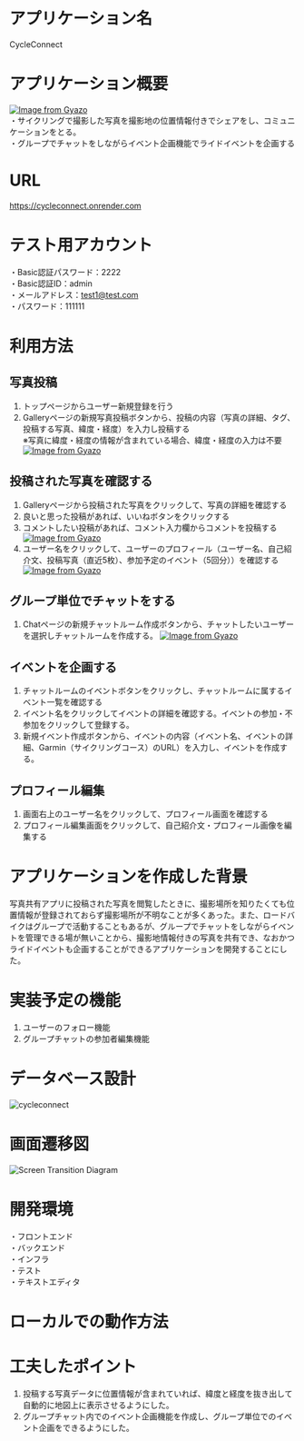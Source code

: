 # アプリケーション名
CycleConnect
# アプリケーション概要
[![Image from Gyazo](https://i.gyazo.com/545b7c0c8b4b0735cf24fbdd4b4cb4dc.png)](https://gyazo.com/545b7c0c8b4b0735cf24fbdd4b4cb4dc)<br>
・サイクリングで撮影した写真を撮影地の位置情報付きでシェアをし、コミュニケーションをとる。<br>
・グループでチャットをしながらイベント企画機能でライドイベントを企画する
# URL
https://cycleconnect.onrender.com


# テスト用アカウント
・Basic認証パスワード：2222<br>
・Basic認証ID：admin<br>
・メールアドレス：test1@test.com<br>
・パスワード：111111

# 利用方法
## 写真投稿
1. トップページからユーザー新規登録を行う<br>
2. Galleryページの新規写真投稿ボタンから、投稿の内容（写真の詳細、タグ、投稿する写真、緯度・経度）を入力し投稿する<br>
※写真に緯度・経度の情報が含まれている場合、緯度・経度の入力は不要<br>
[![Image from Gyazo](https://i.gyazo.com/5708fad4a7888b070f83ffc426358c0f.gif)](https://gyazo.com/5708fad4a7888b070f83ffc426358c0f)
## 投稿された写真を確認する
1. Galleryページから投稿された写真をクリックして、写真の詳細を確認する<br>
2. 良いと思った投稿があれば、いいねボタンをクリックする<br>
3. コメントしたい投稿があれば、コメント入力欄からコメントを投稿する
[![Image from Gyazo](https://i.gyazo.com/1113fec92007165ecddf92313c289ff6.gif)](https://gyazo.com/1113fec92007165ecddf92313c289ff6)
4. ユーザー名をクリックして、ユーザーのプロフィール（ユーザー名、自己紹介文、投稿写真（直近5枚）、参加予定のイベント（5回分））を確認する
[![Image from Gyazo](https://i.gyazo.com/be96546bec04561be6830fdd5c90cbb0.gif)](https://gyazo.com/be96546bec04561be6830fdd5c90cbb0)
## グループ単位でチャットをする
1. Chatページの新規チャットルーム作成ボタンから、チャットしたいユーザーを選択しチャットルームを作成する。
[![Image from Gyazo](https://i.gyazo.com/d80b5461fc8489f442e4a12ad39203c5.gif)](https://gyazo.com/d80b5461fc8489f442e4a12ad39203c5)
## イベントを企画する
1. チャットルームのイベントボタンをクリックし、チャットルームに属するイベント一覧を確認する
2. イベント名をクリックしてイベントの詳細を確認する。イベントの参加・不参加をクリックして登録する。
3. 新規イベント作成ボタンから、イベントの内容（イベント名、イベントの詳細、Garmin（サイクリングコース）のURL）を入力し、イベントを作成する。

## プロフィール編集
1. 画面右上のユーザー名をクリックして、プロフィール画面を確認する
2. プロフィール編集画面をクリックして、自己紹介文・プロフィール画像を編集する

# アプリケーションを作成した背景
写真共有アプリに投稿された写真を閲覧したときに、撮影場所を知りたくても位置情報が登録されておらず撮影場所が不明なことが多くあった。また、ロードバイクはグループで活動することもあるが、グループでチャットをしながらイベントを管理できる場が無いことから、撮影地情報付きの写真を共有でき、なおかつライドイベントも企画することができるアプリケーションを開発することにした。

# 実装予定の機能
1. ユーザーのフォロー機能
2. グループチャットの参加者編集機能

# データベース設計
![cycleconnect](https://github.com/user-attachments/assets/9d0af6b3-67e6-4237-b236-3e670f415641)

# 画面遷移図
![Screen Transition Diagram](https://github.com/user-attachments/assets/f9b0deb7-042c-49b7-8e1b-bca251a8d857)

# 開発環境
・フロントエンド<br>
・バックエンド<br>
・インフラ<br>
・テスト<br>
・テキストエディタ<br>
# ローカルでの動作方法

# 工夫したポイント
1. 投稿する写真データに位置情報が含まれていれば、緯度と経度を抜き出して自動的に地図上に表示させるようにした。
2. グループチャット内でのイベント企画機能を作成し、グループ単位でのイベント企画をできるようにした。